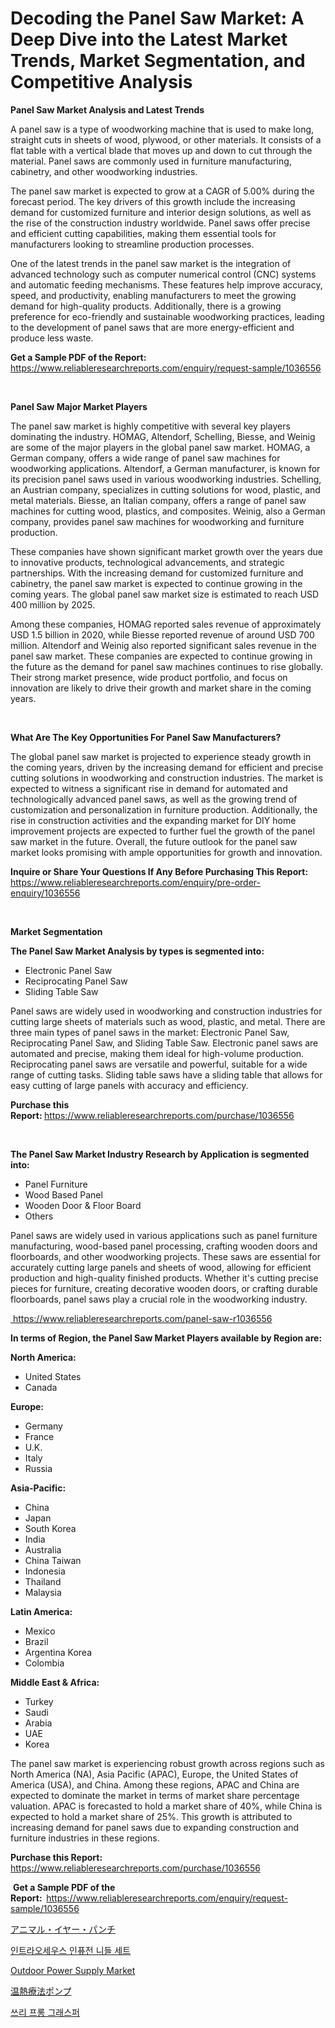 <p><h1>Decoding the Panel Saw Market: A Deep Dive into the Latest Market Trends, Market Segmentation, and Competitive Analysis</h1></p><p><strong>Panel Saw Market Analysis and Latest Trends</strong></p>
<p><p>A panel saw is a type of woodworking machine that is used to make long, straight cuts in sheets of wood, plywood, or other materials. It consists of a flat table with a vertical blade that moves up and down to cut through the material. Panel saws are commonly used in furniture manufacturing, cabinetry, and other woodworking industries.</p><p>The panel saw market is expected to grow at a CAGR of 5.00% during the forecast period. The key drivers of this growth include the increasing demand for customized furniture and interior design solutions, as well as the rise of the construction industry worldwide. Panel saws offer precise and efficient cutting capabilities, making them essential tools for manufacturers looking to streamline production processes.</p><p>One of the latest trends in the panel saw market is the integration of advanced technology such as computer numerical control (CNC) systems and automatic feeding mechanisms. These features help improve accuracy, speed, and productivity, enabling manufacturers to meet the growing demand for high-quality products. Additionally, there is a growing preference for eco-friendly and sustainable woodworking practices, leading to the development of panel saws that are more energy-efficient and produce less waste.</p></p>
<p><strong>Get a Sample PDF of the Report:&nbsp;</strong> <a href="https://www.reliableresearchreports.com/enquiry/request-sample/1036556">https://www.reliableresearchreports.com/enquiry/request-sample/1036556</a></p>
<p>&nbsp;</p>
<p><strong>Panel Saw Major Market Players</strong></p>
<p><p>The panel saw market is highly competitive with several key players dominating the industry. HOMAG, Altendorf, Schelling, Biesse, and Weinig are some of the major players in the global panel saw market. HOMAG, a German company, offers a wide range of panel saw machines for woodworking applications. Altendorf, a German manufacturer, is known for its precision panel saws used in various woodworking industries. Schelling, an Austrian company, specializes in cutting solutions for wood, plastic, and metal materials. Biesse, an Italian company, offers a range of panel saw machines for cutting wood, plastics, and composites. Weinig, also a German company, provides panel saw machines for woodworking and furniture production.</p><p>These companies have shown significant market growth over the years due to innovative products, technological advancements, and strategic partnerships. With the increasing demand for customized furniture and cabinetry, the panel saw market is expected to continue growing in the coming years. The global panel saw market size is estimated to reach USD 400 million by 2025.</p><p>Among these companies, HOMAG reported sales revenue of approximately USD 1.5 billion in 2020, while Biesse reported revenue of around USD 700 million. Altendorf and Weinig also reported significant sales revenue in the panel saw market. These companies are expected to continue growing in the future as the demand for panel saw machines continues to rise globally. Their strong market presence, wide product portfolio, and focus on innovation are likely to drive their growth and market share in the coming years.</p></p>
<p>&nbsp;</p>
<p><strong>What Are The Key Opportunities For Panel Saw Manufacturers?</strong></p>
<p><p>The global panel saw market is projected to experience steady growth in the coming years, driven by the increasing demand for efficient and precise cutting solutions in woodworking and construction industries. The market is expected to witness a significant rise in demand for automated and technologically advanced panel saws, as well as the growing trend of customization and personalization in furniture production. Additionally, the rise in construction activities and the expanding market for DIY home improvement projects are expected to further fuel the growth of the panel saw market in the future. Overall, the future outlook for the panel saw market looks promising with ample opportunities for growth and innovation.</p></p>
<p><strong>Inquire or Share Your Questions If Any Before Purchasing This Report:</strong> <a href="https://www.reliableresearchreports.com/enquiry/pre-order-enquiry/1036556">https://www.reliableresearchreports.com/enquiry/pre-order-enquiry/1036556</a></p>
<p>&nbsp;</p>
<p><strong>Market Segmentation</strong></p>
<p><strong>The Panel Saw Market Analysis by types is segmented into:</strong></p>
<p><ul><li>Electronic Panel Saw</li><li>Reciprocating Panel Saw</li><li>Sliding Table Saw</li></ul></p>
<p><p>Panel saws are widely used in woodworking and construction industries for cutting large sheets of materials such as wood, plastic, and metal. There are three main types of panel saws in the market: Electronic Panel Saw, Reciprocating Panel Saw, and Sliding Table Saw. Electronic panel saws are automated and precise, making them ideal for high-volume production. Reciprocating panel saws are versatile and powerful, suitable for a wide range of cutting tasks. Sliding table saws have a sliding table that allows for easy cutting of large panels with accuracy and efficiency.</p></p>
<p><strong>Purchase this Report:&nbsp;</strong><a href="https://www.reliableresearchreports.com/purchase/1036556">https://www.reliableresearchreports.com/purchase/1036556</a></p>
<p>&nbsp;</p>
<p><strong>The Panel Saw Market Industry Research by Application is segmented into:</strong></p>
<p><ul><li>Panel Furniture</li><li>Wood Based Panel</li><li>Wooden Door & Floor Board</li><li>Others</li></ul></p>
<p><p>Panel saws are widely used in various applications such as panel furniture manufacturing, wood-based panel processing, crafting wooden doors and floorboards, and other woodworking projects. These saws are essential for accurately cutting large panels and sheets of wood, allowing for efficient production and high-quality finished products. Whether it's cutting precise pieces for furniture, creating decorative wooden doors, or crafting durable floorboards, panel saws play a crucial role in the woodworking industry.</p></p>
<p><a href="https://www.reliableresearchreports.com/panel-saw-r1036556">&nbsp;https://www.reliableresearchreports.com/panel-saw-r1036556</a></p>
<p><strong>In terms of Region, the Panel Saw Market Players available by Region are:</strong></p>
<p>
    <p> <strong> North America: </strong>
        <ul>
            <li>United States</li>
            <li>Canada</li>
        </ul>
        </p> 
    <p> <strong> Europe: </strong>
        <ul>
            <li>Germany</li>
            <li>France</li>
            <li>U.K.</li>
            <li>Italy</li>
            <li>Russia</li>
        </ul>
        </p> 
    <p> <strong> Asia-Pacific: </strong>
        <ul>
            <li>China</li>
            <li>Japan</li>
            <li>South Korea</li>
            <li>India</li>
            <li>Australia</li>
            <li>China Taiwan</li>
            <li>Indonesia</li>
            <li>Thailand</li>
            <li>Malaysia</li>
        </ul>
        </p> 
    <p> <strong> Latin America: </strong>
        <ul>
            <li>Mexico</li>
            <li>Brazil</li>
            <li>Argentina Korea</li>
            <li>Colombia</li>
        </ul>
        </p> 
    <p> <strong> Middle East & Africa: </strong>
        <ul>
            <li>Turkey</li>
            <li>Saudi</li>
            <li>Arabia</li>
            <li>UAE</li>
            <li>Korea</li>
        </ul>
    </p>
    </p>
<p><p>The panel saw market is experiencing robust growth across regions such as North America (NA), Asia Pacific (APAC), Europe, the United States of America (USA), and China. Among these regions, APAC and China are expected to dominate the market in terms of market share percentage valuation. APAC is forecasted to hold a market share of 40%, while China is expected to hold a market share of 25%. This growth is attributed to increasing demand for panel saws due to expanding construction and furniture industries in these regions.</p></p>
<p><strong>Purchase this Report: </strong><a href="https://www.reliableresearchreports.com/purchase/1036556">https://www.reliableresearchreports.com/purchase/1036556</a></p>
<p>&nbsp;<strong>Get a Sample PDF of the Report:&nbsp;&nbsp;</strong><a href="https://www.reliableresearchreports.com/enquiry/request-sample/1036556">https://www.reliableresearchreports.com/enquiry/request-sample/1036556</a></p>
<p><strong></strong></p>
<p><p><a href="https://github.com/marbadji/Market-Research-Report-List-2/blob/main/3822045151891.md">アニマル・イヤー・パンチ</a></p><p><a href="https://github.com/admichael111/Market-Research-Report-List-1/blob/main/8716925161796.md">인트라오세우스 인퓨전 니들 세트</a></p><p><a href="https://github.com/vimar16th/Market-Research-Report-List-5/blob/main/outdoor-power-supply-market.md">Outdoor Power Supply Market</a></p><p><a href="https://github.com/ddwcuskozol07187/Market-Research-Report-List-2/blob/main/6084094151890.md">温熱療法ポンプ</a></p><p><a href="https://github.com/hook46569/Market-Research-Report-List-2/blob/main/3338279161795.md">쓰리 프롱 그래스퍼</a></p></p>